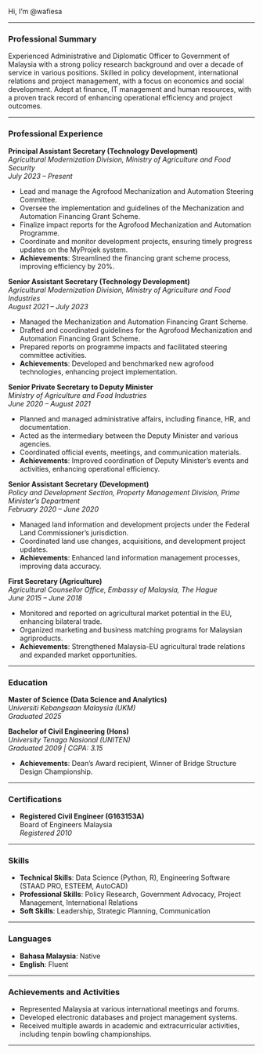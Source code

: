 Hi, I’m @wafiesa

---

### **Professional Summary**

Experienced Administrative and Diplomatic Officer to Government of Malaysia with a strong policy research background and over a decade of service in various positions. Skilled in policy development, international relations and project management, with a focus on economics and social development. Adept at finance, IT management and human resources, with a proven track record of enhancing operational efficiency and project outcomes.

---

### **Professional Experience**

**Principal Assistant Secretary (Technology Development)**  
_Agricultural Modernization Division, Ministry of Agriculture and Food Security_  
_July 2023 – Present_

- Lead and manage the Agrofood Mechanization and Automation Steering Committee.
- Oversee the implementation and guidelines of the Mechanization and Automation Financing Grant Scheme.
- Finalize impact reports for the Agrofood Mechanization and Automation Programme.
- Coordinate and monitor development projects, ensuring timely progress updates on the MyProjek system.
- **Achievements**: Streamlined the financing grant scheme process, improving efficiency by 20%.

**Senior Assistant Secretary (Technology Development)**  
_Agricultural Modernization Division, Ministry of Agriculture and Food Industries_  
_August 2021 – July 2023_

- Managed the Mechanization and Automation Financing Grant Scheme.
- Drafted and coordinated guidelines for the Agrofood Mechanization and Automation Financing Grant Scheme.
- Prepared reports on programme impacts and facilitated steering committee activities.
- **Achievements**: Developed and benchmarked new agrofood technologies, enhancing project implementation.

**Senior Private Secretary to Deputy Minister**  
_Ministry of Agriculture and Food Industries_  
_June 2020 – August 2021_

- Planned and managed administrative affairs, including finance, HR, and documentation.
- Acted as the intermediary between the Deputy Minister and various agencies.
- Coordinated official events, meetings, and communication materials.
- **Achievements**: Improved coordination of Deputy Minister’s events and activities, enhancing operational efficiency.

**Senior Assistant Secretary (Development)**  
_Policy and Development Section, Property Management Division, Prime Minister’s Department_  
_February 2020 – June 2020_

- Managed land information and development projects under the Federal Land Commissioner’s jurisdiction.
- Coordinated land use changes, acquisitions, and development project updates.
- **Achievements**: Enhanced land information management processes, improving data accuracy.

**First Secretary (Agriculture)**  
_Agricultural Counsellor Office, Embassy of Malaysia, The Hague_  
_June 2015 – June 2018_

- Monitored and reported on agricultural market potential in the EU, enhancing bilateral trade.
- Organized marketing and business matching programs for Malaysian agriproducts.
- **Achievements**: Strengthened Malaysia-EU agricultural trade relations and expanded market opportunities.

---

### **Education**

**Master of Science (Data Science and Analytics)**  
_Universiti Kebangsaan Malaysia (UKM)_  
_Graduated 2025_

**Bachelor of Civil Engineering (Hons)**  
_University Tenaga Nasional (UNITEN)_  
_Graduated 2009 | CGPA: 3.15_

- **Achievements**: Dean’s Award recipient, Winner of Bridge Structure Design Championship.

---

### **Certifications**

- **Registered Civil Engineer (G163153A)**  
  Board of Engineers Malaysia  
  _Registered 2010_

---

### **Skills**

- **Technical Skills**: Data Science (Python, R), Engineering Software (STAAD PRO, ESTEEM, AutoCAD)
- **Professional Skills**: Policy Research, Government Advocacy, Project Management, International Relations
- **Soft Skills**: Leadership, Strategic Planning, Communication

---

### **Languages**

- **Bahasa Malaysia**: Native
- **English**: Fluent

---

### **Achievements and Activities**

- Represented Malaysia at various international meetings and forums.
- Developed electronic databases and project management systems.
- Received multiple awards in academic and extracurricular activities, including tenpin bowling championships.

---
